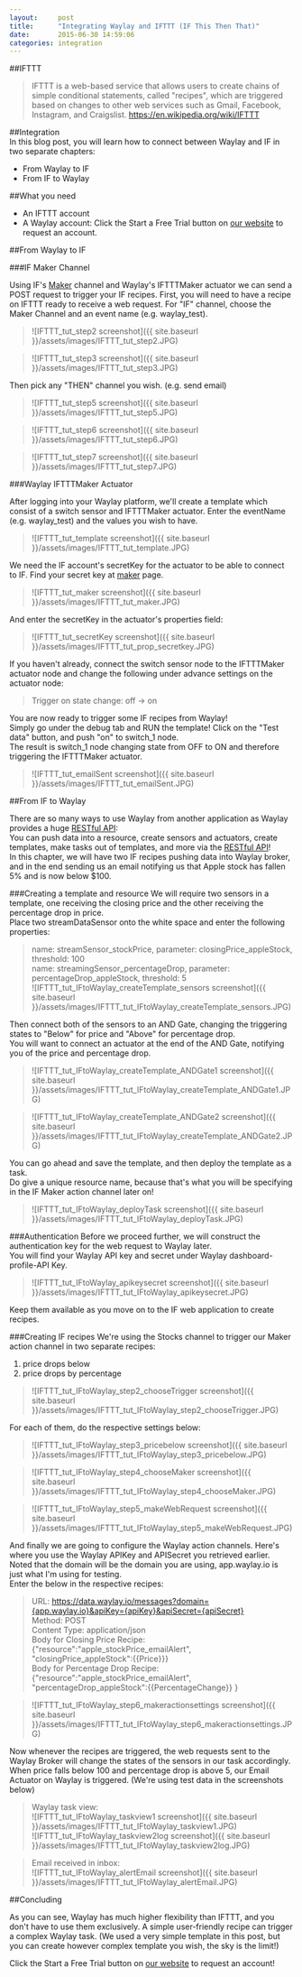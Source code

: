 ```yaml
---
layout:     post
title:      "Integrating Waylay and IFTTT (IF This Then That)"
date:       2015-06-30 14:59:06
categories: integration
---
```

##IFTTT
> IFTTT is a web-based service that allows users to create chains of simple conditional statements, called "recipes", which are triggered based on changes to other web services such as Gmail, Facebook, Instagram, and Craigslist. https://en.wikipedia.org/wiki/IFTTT

##Integration   
In this blog post, you will learn how to connect between Waylay and IF in two separate chapters:

* From Waylay to IF
* From IF to Waylay

##What you need

* An IFTTT account
* A Waylay account: Click the Start a Free Trial button on [our website][waylayio] to request an account.

##From Waylay to IF

###IF Maker Channel

Using IF's [Maker] channel and Waylay's IFTTTMaker actuator we can send a POST request to trigger your IF recipes.
First, you will need to have a recipe on IFTTT ready to receive a web request.
For "IF" channel, choose the Maker Channel and an event name (e.g. waylay_test).   

> ![IFTTT_tut_step2 screenshot]({{ site.baseurl }}/assets/images/IFTTT_tut_step2.JPG)   

> ![IFTTT_tut_step3 screenshot]({{ site.baseurl }}/assets/images/IFTTT_tut_step3.JPG)   

Then pick any "THEN" channel you wish. (e.g. send email)   

> ![IFTTT_tut_step5 screenshot]({{ site.baseurl }}/assets/images/IFTTT_tut_step5.JPG)   

> ![IFTTT_tut_step6 screenshot]({{ site.baseurl }}/assets/images/IFTTT_tut_step6.JPG)   

> ![IFTTT_tut_step7 screenshot]({{ site.baseurl }}/assets/images/IFTTT_tut_step7.JPG)   

###Waylay IFTTTMaker Actuator

After logging into your Waylay platform, we'll create a template which consist of a switch sensor and IFTTTMaker actuator.
Enter the eventName (e.g. waylay_test) and the values you wish to have.   

> ![IFTTT_tut_template screenshot]({{ site.baseurl }}/assets/images/IFTTT_tut_template.JPG)   
   
We need the IF account's secretKey for the actuator to be able to connect to IF. Find your secret key at [maker] page.   

> ![IFTTT_tut_maker screenshot]({{ site.baseurl }}/assets/images/IFTTT_tut_maker.JPG)   
   
And enter the secretKey in the actuator's properties field:   

> ![IFTTT_tut_secretKey screenshot]({{ site.baseurl }}/assets/images/IFTTT_tut_prop_secretkey.JPG)   
   
If you haven't already, connect the switch sensor node to the IFTTTMaker actuator node and change the following under advance settings on the actuator node:   

> Trigger on state change: off -> on   

You are now ready to trigger some IF recipes from Waylay!   
Simply go under the debug tab and RUN the template! Click on the "Test data" button, and push "on" to switch_1 node.   
The result is switch_1 node changing state from OFF to ON and therefore triggering the IFTTTMaker actuator.   

> ![IFTTT_tut_emailSent screenshot]({{ site.baseurl }}/assets/images/IFTTT_tut_emailSent.JPG)  

##From IF to Waylay

There are so many ways to use Waylay from another application as Waylay provides a huge [RESTful API]:   
You can push data into a resource, create sensors and actuators, create templates, make tasks out of templates, and more via the [RESTful API]!   
In this chapter, we will have two IF recipes pushing data into Waylay broker, and in the end sending us an email notifying us that Apple stock has fallen 5% and is now below $100.   

###Creating a template and resource
We will require two sensors in a template, one receiving the closing price and the other receiving the percentage drop in price.   
Place two streamDataSensor onto the white space and enter the following properties:   

> name: streamSensor_stockPrice, parameter: closingPrice_appleStock, threshold: 100   
> name: streamingSensor_percentageDrop, parameter: percentageDrop_appleStock, threshold: 5   
> ![IFTTT_tut_IFtoWaylay_createTemplate_sensors screenshot]({{ site.baseurl }}/assets/images/IFTTT_tut_IFtoWaylay_createTemplate_sensors.JPG)   

Then connect both of the sensors to an AND Gate, changing the triggering states to "Below" for price and "Above" for percentage drop.   
You will want to connect an actuator at the end of the AND Gate, notifying you of the price and percentage drop.   

> ![IFTTT_tut_IFtoWaylay_createTemplate_ANDGate1 screenshot]({{ site.baseurl }}/assets/images/IFTTT_tut_IFtoWaylay_createTemplate_ANDGate1.JPG)   

> ![IFTTT_tut_IFtoWaylay_createTemplate_ANDGate2 screenshot]({{ site.baseurl }}/assets/images/IFTTT_tut_IFtoWaylay_createTemplate_ANDGate2.JPG)   

You can go ahead and save the template, and then deploy the template as a task.   
Do give a unique resource name, because that's what you will be specifying in the IF Maker action channel later on!   

> ![IFTTT_tut_IFtoWaylay_deployTask screenshot]({{ site.baseurl }}/assets/images/IFTTT_tut_IFtoWaylay_deployTask.JPG)   

###Authentication
Before we proceed further, we will construct the authentication key for the web request to Waylay later.   
You will find your Waylay API key and secret under Waylay dashboard-profile-API Key.   

> ![IFTTT_tut_IFtoWaylay_apikeysecret screenshot]({{ site.baseurl }}/assets/images/IFTTT_tut_IFtoWaylay_apikeysecret.JPG)   
   
Keep them available as you move on to the IF web application to create recipes.   

###Creating IF recipes
We're using the Stocks channel to trigger our Maker action channel in two separate recipes:   
1. price drops below   
2. price drops by percentage   

> ![IFTTT_tut_IFtoWaylay_step2_chooseTrigger screenshot]({{ site.baseurl }}/assets/images/IFTTT_tut_IFtoWaylay_step2_chooseTrigger.JPG)   

For each of them, do the respective settings below:   

> ![IFTTT_tut_IFtoWaylay_step3_pricebelow screenshot]({{ site.baseurl }}/assets/images/IFTTT_tut_IFtoWaylay_step3_pricebelow.JPG)   

> ![IFTTT_tut_IFtoWaylay_step4_chooseMaker screenshot]({{ site.baseurl }}/assets/images/IFTTT_tut_IFtoWaylay_step4_chooseMaker.JPG)   

> ![IFTTT_tut_IFtoWaylay_step5_makeWebRequest screenshot]({{ site.baseurl }}/assets/images/IFTTT_tut_IFtoWaylay_step5_makeWebRequest.JPG)   
   
And finally we are going to configure the Waylay action channels. Here's where you use the Waylay APIKey and APISecret you retrieved earlier.   
Noted that the domain will be the domain you are using, app.waylay.io is just what I'm using for testing.   
Enter the below in the respective recipes:   

> URL: https://data.waylay.io/messages?domain={app.waylay.io}&apiKey={apiKey}&apiSecret={apiSecret}   
> Method: POST   
> Content Type: application/json   
> Body for Closing Price Recipe: {"resource":"apple_stockPrice_emailAlert", "closingPrice_appleStock":{{Price}}}   
> Body for Percentage Drop Recipe: {"resource":"apple_stockPrice_emailAlert", "percentageDrop_appleStock":{{PercentageChange}} }   
   
> ![IFTTT_tut_IFtoWaylay_step6_makeractionsettings screenshot]({{ site.baseurl }}/assets/images/IFTTT_tut_IFtoWaylay_step6_makeractionsettings.JPG)   

Now whenever the recipes are triggered, the web requests sent to the Waylay Broker will change the states of the sensors in our task accordingly.   
When price falls below 100 and percentage drop is above 5, our Email Actuator on Waylay is triggered. (We're using test data in the screenshots below)   

> Waylay task view:   
> ![IFTTT_tut_IFtoWaylay_taskview1 screenshot]({{ site.baseurl }}/assets/images/IFTTT_tut_IFtoWaylay_taskview1.JPG)   
> ![IFTTT_tut_IFtoWaylay_taskview2log screenshot]({{ site.baseurl }}/assets/images/IFTTT_tut_IFtoWaylay_taskview2log.JPG)   

> Email received in inbox:   
> ![IFTTT_tut_IFtoWaylay_alertEmail screenshot]({{ site.baseurl }}/assets/images/IFTTT_tut_IFtoWaylay_alertEmail.JPG)   

##Concluding

As you can see, Waylay has much higher flexibility than IFTTT, and you don't have to use them exclusively. A simple user-friendly recipe can trigger a complex Waylay task. 
(We used a very simple template in this post, but you can create however complex template you wish, the sky is the limit!)   
   
Click the Start a Free Trial button on [our website][waylayio] to request an account!

[waylayio]:       https://www.waylay.io/
[waylaydocs]:     https://docs.waylay.io/
[maker]:          https://ifttt.com/maker
[RESTful API]:    http://docs.waylay.io/Waylay-REST-API-documentation.html